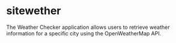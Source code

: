 # sitewether
The Weather Checker application allows users to retrieve weather information for a specific city using the OpenWeatherMap API.
